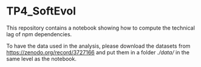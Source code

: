 # TP4_SoftEvol

This repository contains a notebook showing how to compute the technical lag of npm dependencies.

To have the data used in the analysis, please download the datasets from https://zenodo.org/record/3727166 and put them in a folder *./data/* in the same level as the notebook.
